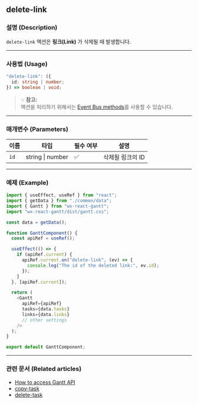 ## delete-link

### 설명 (Description)
`delete-link` 액션은 **링크(Link)** 가 삭제될 때 발생합니다.

---

### 사용법 (Usage)
```typescript
"delete-link": ({
  id: string | number;
}) => boolean | void;
```

> 💡 **참고:**  
> 액션을 처리하기 위해서는 [Event Bus methods](https://docs.svar.dev/react/gantt/api/overview/methods_overview)를 사용할 수 있습니다.

---

### 매개변수 (Parameters)

| 이름 | 타입 | 필수 여부 | 설명 |
|------|------|------------|------|
| `id` | string \| number | ✅ | 삭제될 링크의 ID |

---

### 예제 (Example)

```javascript
import { useEffect, useRef } from "react";
import { getData } from "./common/data";
import { Gantt } from "wx-react-gantt";
import "wx-react-gantt/dist/gantt.css";

const data = getData();

function GanttComponent() {
  const apiRef = useRef();

  useEffect(() => {
    if (apiRef.current) {
      apiRef.current.on("delete-link", (ev) => {
        console.log("The id of the deleted link:", ev.id);
      });
    }
  }, [apiRef.current]);

  return (
    <Gantt
      apiRef={apiRef}
      tasks={data.tasks}
      links={data.links}
      // other settings
    />
  );
}

export default GanttComponent;
```

---

### 관련 문서 (Related articles)
- [How to access Gantt API](https://docs.svar.dev/react/gantt/api/how_to_access_api)  
- [copy-task](https://docs.svar.dev/react/gantt/api/actions/copy-task)  
- [delete-task](https://docs.svar.dev/react/gantt/api/actions/delete-task)  
